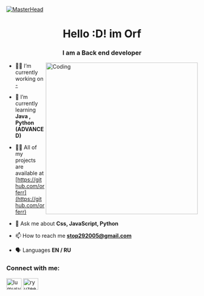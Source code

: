 [![MasterHead](https://i.pinimg.com/originals/b4/9b/6e/b49b6e041c91e0ebcf2da1fabc8439e9.png)](https://rishavchanda.io)
<h1 align="center">Hello :D! im Orf</h1>
<h3 align="center">I am a Back end developer</h3>

<img align="right" alt="Coding" width="400" src="https://i.pinimg.com/originals/0c/20/9b/0c209baeecd01230a2e74189c75d3b35.jpg">

- 👨‍💻 I’m currently working on [-](-)

- 📓 I’m currently learning **Java , Python (ADVANCED)**

- 👨‍💻 All of my projects are available at [https://github.com/orferr](https://github.com/orferr)

- 💬 Ask me about **Css, JavaScript, Python**

- 📫 How to reach me **stop292005@gmail.com**

- 🗣️ Languages **EN / RU**

<h3 align="left">Connect with me:</h3>
<p align="left">
<a href="https://www.youtube.com/@lolson7131/featured" target="blank"><img align="center" src="https://raw.githubusercontent.com/rahuldkjain/github-profile-readme-generator/master/src/images/icons/Social/youtube.svg" alt="lumusy2k" height="30" width="40" /></a>
<a href="https://discord.com/users/451685625309954059/" target="blank"><img align="center" src="https://raw.githubusercontent.com/rahuldkjain/github-profile-readme-generator/master/src/images/icons/Social/discord.svg" alt="ryuzeen._" height="30" width="40" /></a>
</p>
